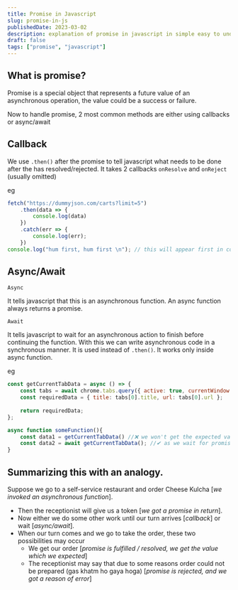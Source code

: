 ```yaml
---
title: Promise in Javascript
slug: promise-in-js
publishedDate: 2023-03-02
description: explanation of promise in javascript in simple easy to understand words
draft: false
tags: ["promise", "javascript"]
---
```


## What is promise?

Promise is a special object that represents a future value of an asynchronous operation, the value could be a success or failure.

Now to handle promise, 2 most common methods are either using callbacks or async/await

## **Callback**

We use `.then()` after the promise to tell javascript what needs to be done after the has resolved/rejected. It takes 2 callbacks `onResolve` and `onReject` (usually omitted)

eg

```js
fetch("https://dummyjson.com/carts?limit=5")
    .then(data => {
        console.log(data)
    })
    .catch(err => {
        console.log(err);
    })
console.log("hum first, hum first \n"); // this will appear first in console
```

## **Async/Await**

`Async`

It tells javascript that this is an asynchronous function. An async function always returns a promise.

`Await`

It tells javascript to wait for an asynchronous action to finish before continuing the function. With this we can write asynchronous code in a synchronous manner. It is used instead of `.then()`. It works only inside async function.

eg

```js
const getCurrentTabData = async () => {
    const tabs = await chrome.tabs.query({ active: true, currentWindow: true });
    const requiredData = { title: tabs[0].title, url: tabs[0].url };
    
    return requiredData;
};

async function someFunction(){
    const data1 = getCurrentTabData() //❌ we won't get the expected value
    const data2 = await getCurrentTabData(); //✔ as we wait for promise to resolve, we get expected value
}
```

## Summarizing this with an analogy. 
Suppose we go to a self-service restaurant and order Cheese Kulcha [*we invoked an asynchronous function*]. 
- Then the receptionist will give us a token [*we got a promise in return*]. 
- Now either we do some other work until our turn arrives [*callback*] or wait [*async/await*].
- When our turn comes and we go to take the order, these two possibilities may occur
  - We get our order [*promise is fulfilled / resolved, we get the value which we expected*] 
  - The receptionist may say that due to some reasons order could not be prepared (gas khatm ho gaya hoga) [*promise is rejected, and we got a reason of error*]